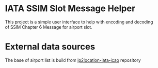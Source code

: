 # IATA SSIM Slot Message Helper

This project is a simple user interface to help with encoding and decoding of SSIM Chapter 6 Message for airport slot.

# External data sources

The base of airport list is build from [ip2location-iata-icao](https://github.com/ip2location/ip2location-iata-icao) repository

